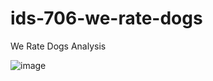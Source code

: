 # ids-706-we-rate-dogs
We Rate Dogs Analysis

![image](https://user-images.githubusercontent.com/69800932/142905449-8e3f6206-7111-4de3-aaa4-79cb43ae86e3.png)
